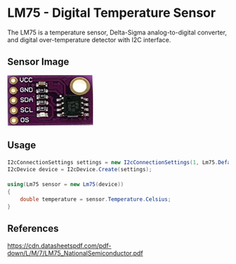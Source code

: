 # LM75 - Digital Temperature Sensor
The LM75 is a temperature sensor, Delta-Sigma analog-to-digital converter, and digital over-temperature detector with I2C interface.

## Sensor Image
![](sensor.jpg)

## Usage
```C#
I2cConnectionSettings settings = new I2cConnectionSettings(1, Lm75.DefaultI2cAddress);
I2cDevice device = I2cDevice.Create(settings);

using(Lm75 sensor = new Lm75(device))
{
    double temperature = sensor.Temperature.Celsius;
}
```

## References
https://cdn.datasheetspdf.com/pdf-down/L/M/7/LM75_NationalSemiconductor.pdf

